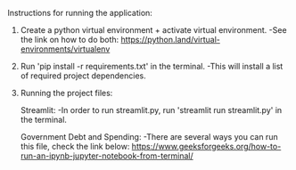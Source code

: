 Instructions for running the application:

1. Create a python virtual environment + activate virtual environment.
    -See the link on how to do both: https://python.land/virtual-environments/virtualenv 

2. Run 'pip install -r requirements.txt' in the terminal. 
    -This will install a list of required project dependencies. 

3. Running the project files:

    Streamlit:
        -In order to run streamlit.py, run 'streamlit run streamlit.py' in the terminal.

    Government Debt and Spending:
        -There are several ways you can run this file, check the link below:
        https://www.geeksforgeeks.org/how-to-run-an-ipynb-jupyter-notebook-from-terminal/